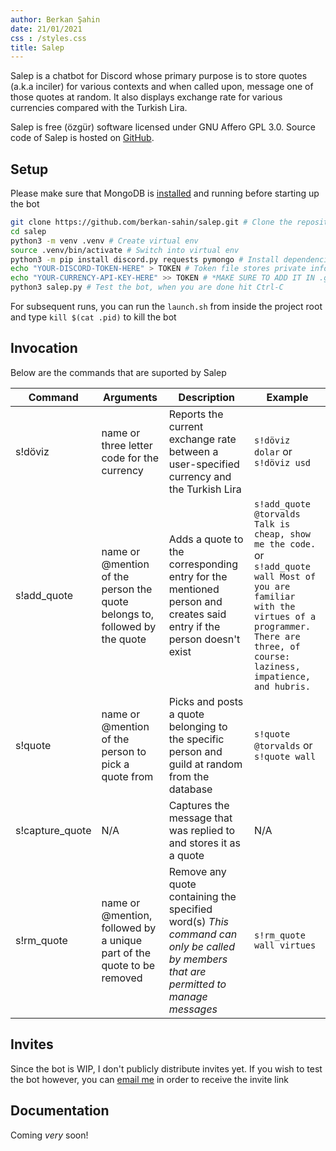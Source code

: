 ```yaml
---
author: Berkan Şahin
date: 21/01/2021
css : /styles.css
title: Salep
---
```


Salep is a chatbot for Discord whose primary purpose is to store quotes (a.k.a inciler) for various contexts and when called upon, message one of those quotes at random. It also displays exchange rate for various currencies compared with the Turkish Lira.

Salep is free (özgür) software licensed under GNU Affero GPL 3.0. Source code of Salep is hosted on [GitHub](https://github.com/berkan-sahin/salep).

## Setup

Please make sure that MongoDB is [installed](https://docs.mongodb.com/manual/installation/) and running before starting up the bot

```bash
git clone https://github.com/berkan-sahin/salep.git # Clone the repository
cd salep
python3 -m venv .venv # Create virtual env
source .venv/bin/activate # Switch into virtual env
python3 -m pip install discord.py requests pymongo # Install dependencies
echo "YOUR-DISCORD-TOKEN-HERE" > TOKEN # Token file stores private info
echo "YOUR-CURRENCY-API-KEY-HERE" >> TOKEN # *MAKE SURE TO ADD IT IN .gitignore in order to avoid bot abuse*
python3 salep.py # Test the bot, when you are done hit Ctrl-C
```

For subsequent runs, you can run the `launch.sh` from inside the project root and type `kill $(cat .pid)` to kill the bot

## Invocation

Below are the commands that are suported by Salep

Command | Arguments | Description | Example
---- | ----- | ---- | ----
s!döviz | name or three letter code for the currency | Reports the current exchange rate between a user-specified currency and the Turkish Lira | `s!döviz dolar` or `s!döviz usd`
s!add_quote | name or @mention of the person the quote belongs to, followed by the quote | Adds a quote to the corresponding entry for the mentioned person and creates said entry if the person doesn't exist | `s!add_quote @torvalds Talk is cheap, show me the code.` or `s!add_quote wall Most of you are familiar with the virtues of a programmer. There are three, of course: laziness, impatience, and hubris.`
s!quote | name or @mention of the person to pick a quote from | Picks and posts a quote belonging to the specific person and guild at random from the database | `s!quote @torvalds` or `s!quote wall`
s!capture_quote | N/A | Captures the message that was replied to and stores it as a quote | N/A
s!rm_quote | name or @mention, followed by a unique part of the quote to be removed | Remove any quote containing the specified word(s) *This command can only be called by members that are permitted to manage messages* | `s!rm_quote wall virtues`

## Invites

Since the bot is WIP, I don't publicly distribute invites yet. If you wish to test the bot however, you can [email me](mailto:berkan.sahin@ug.bilkent.edu.tr) in order to receive the invite link

## Documentation

Coming *very* soon!